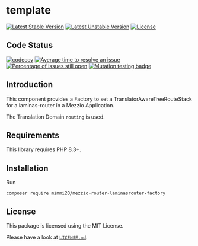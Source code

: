 # template

[![Latest Stable Version](https://poser.pugx.org/mimmi20/mezzio-router-laminasrouter-factory/v/stable?format=flat-square)](https://packagist.org/packages/mimmi20/mezzio-router-laminasrouter-factory)
[![Latest Unstable Version](https://poser.pugx.org/mimmi20/mezzio-router-laminasrouter-factory/v/unstable?format=flat-square)](https://packagist.org/packages/mimmi20/mezzio-router-laminasrouter-factory)
[![License](https://poser.pugx.org/mimmi20/mezzio-router-laminasrouter-factory/license?format=flat-square)](https://packagist.org/packages/mimmi20/mezzio-router-laminasrouter-factory)

## Code Status

[![codecov](https://codecov.io/gh/mimmi20/mezzio-router-laminasrouter-factory/branch/master/graph/badge.svg)](https://codecov.io/gh/mimmi20/mezzio-router-laminasrouter-factory)
[![Average time to resolve an issue](https://isitmaintained.com/badge/resolution/mimmi20/mezzio-router-laminasrouter-factory.svg)](https://isitmaintained.com/project/mimmi20/mezzio-router-laminasrouter-factory "Average time to resolve an issue")
[![Percentage of issues still open](https://isitmaintained.com/badge/open/mimmi20/mezzio-router-laminasrouter-factory.svg)](https://isitmaintained.com/project/mimmi20/mezzio-router-laminasrouter-factory "Percentage of issues still open")
[![Mutation testing badge](https://img.shields.io/endpoint?style=flat&url=https%3A%2F%2Fbadge-api.stryker-mutator.io%2Fgithub.com%2Fmimmi20%2Ftemplate%2Fmaster)](https://dashboard.stryker-mutator.io/reports/github.com/mimmi20/mezzio-router-laminasrouter-factory/master)

## Introduction

This component provides a Factory to set a TranslatorAwareTreeRouteStack for a laminas-router in a Mezzio Application.

The Translation Domain `routing` is used.

## Requirements

This library requires PHP 8.3+.

## Installation

Run

```shell
composer require mimmi20/mezzio-router-laminasrouter-factory
```

## License

This package is licensed using the MIT License.

Please have a look at [`LICENSE.md`](LICENSE.md).
